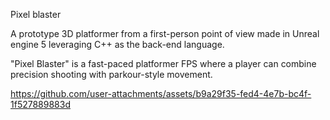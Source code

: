 Pixel blaster

A prototype 3D platformer from a first-person point of view made in Unreal engine 5 leveraging C++ as the back-end language.

"Pixel Blaster" is a fast-paced platformer FPS where a player can combine precision shooting with parkour-style movement. 


https://github.com/user-attachments/assets/b9a29f35-fed4-4e7b-bc4f-1f527889883d

